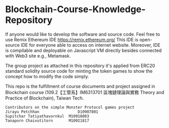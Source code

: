 # Blockchain-Course-Knowledge-Repository
If anyone would like to develop the software and source code. Feel free to use Remix Ethereum IDE https://remix.ethereum.org/
This IDE is open-source IDE for everyone able to access on internet website. Moreover, IDE is compilable and deployable on Javascript VM directly besides connected with Web3 site e.g., Metamask.

The group project as attached in this repository it's applied from ERC20 standard solidity source code for minting the token games to show the concept how to modify the code simply. 

This repo is the fulfillment of course documents and project assigned in Blockchain course (109.2【工管系】IM6313701 區塊鏈理論與實務 Theory and Practice of Blockchain), Taiwan Tech.
```
Contributors on the simple Monster Protocol games project
Jirayu Petchhan                 D10907801
Supitchar Tatiyathavornkul 	M10918803
Tanaporn Chaivutitorn      	M10921817
```
